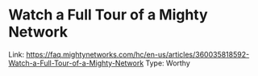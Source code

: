 # Watch a Full Tour of a Mighty Network

Link: https://faq.mightynetworks.com/hc/en-us/articles/360035818592-Watch-a-Full-Tour-of-a-Mighty-Network
Type: Worthy